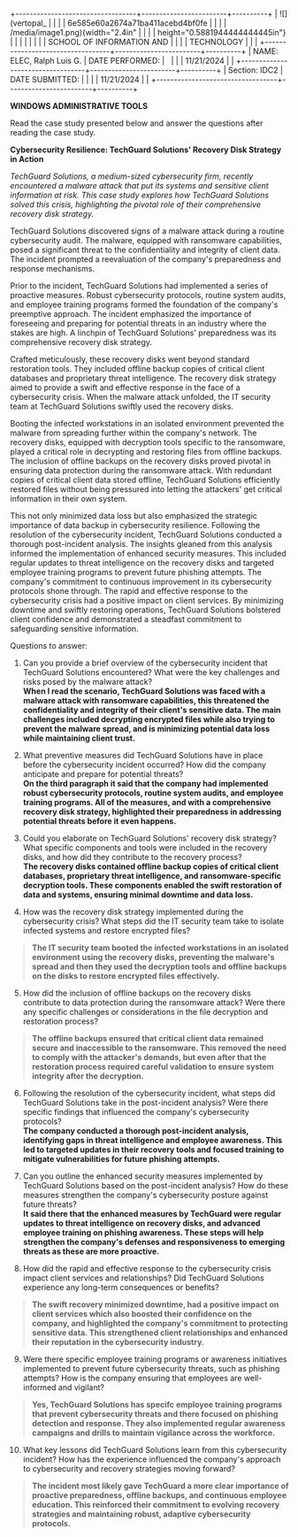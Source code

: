 +----------------------------------+------------------------+----------+
| ![](vertopal_                    |                        |          |
| 6e585e60a2674a71ba411acebd4bf0fe |                        |          |
| /media/image1.png){width="2.4in" |                        |          |
| height="0.5881944444444445in"}   |                        |          |
|                                  |                        |          |
| SCHOOL OF INFORMATION AND        |                        |          |
| TECHNOLOGY                       |                        |          |
+----------------------------------+------------------------+----------+
| NAME: ELEC, Ralph Luis G.        | DATE PERFORMED:        |          |
|                                  | 11/21/2024             |          |
+----------------------------------+------------------------+----------+
| Section: IDC2                    | DATE SUBMITTED:        |          |
|                                  | 11/21/2024             |          |
+----------------------------------+------------------------+----------+

**WINDOWS ADMINISTRATIVE TOOLS**

Read the case study presented below and answer the questions after
reading the case study.

**Cybersecurity Resilience: TechGuard Solutions\' Recovery Disk Strategy
in Action**

*TechGuard Solutions, a medium-sized cybersecurity firm, recently
encountered a malware attack that put its systems and sensitive client
information at risk. This case study explores how TechGuard Solutions
solved this crisis, highlighting the pivotal role of their comprehensive
recovery disk strategy.*

TechGuard Solutions discovered signs of a malware attack during a
routine cybersecurity audit. The malware, equipped with ransomware
capabilities, posed a significant threat to the confidentiality and
integrity of client data. The incident prompted a reevaluation of the
company\'s preparedness and response mechanisms.

Prior to the incident, TechGuard Solutions had implemented a series of
proactive measures. Robust cybersecurity protocols, routine system
audits, and employee training programs formed the foundation of the
company\'s preemptive approach. The incident emphasized the importance
of foreseeing and preparing for potential threats in an industry where
the stakes are high. A linchpin of TechGuard Solutions\' preparedness
was its comprehensive recovery disk strategy.

Crafted meticulously, these recovery disks went beyond standard
restoration tools. They included offline backup copies of critical
client databases and proprietary threat intelligence. The recovery disk
strategy aimed to provide a swift and effective response in the face of
a cybersecurity crisis. When the malware attack unfolded, the IT
security team at TechGuard Solutions swiftly used the recovery disks.

Booting the infected workstations in an isolated environment prevented
the malware from spreading further within the company\'s network. The
recovery disks, equipped with decryption tools specific to the
ransomware, played a critical role in decrypting and restoring files
from offline backups. The inclusion of offline backups on the recovery
disks proved pivotal in ensuring data protection during the ransomware
attack. With redundant copies of critical client data stored offline,
TechGuard Solutions efficiently restored files without being pressured
into letting the attackers\' get critical information in their own
system.

This not only minimized data loss but also emphasized the strategic
importance of data backup in cybersecurity resilience. Following the
resolution of the cybersecurity incident, TechGuard Solutions conducted
a thorough post-incident analysis. The insights gleaned from this
analysis informed the implementation of enhanced security measures. This
included regular updates to threat intelligence on the recovery disks
and targeted employee training programs to prevent future phishing
attempts. The company\'s commitment to continuous improvement in its
cybersecurity protocols shone through. The rapid and effective response
to the cybersecurity crisis had a positive impact on client services. By
minimizing downtime and swiftly restoring operations, TechGuard
Solutions bolstered client confidence and demonstrated a steadfast
commitment to safeguarding sensitive information.

Questions to answer:

1.  Can you provide a brief overview of the cybersecurity incident that
    TechGuard Solutions encountered? What were the key challenges and
    risks posed by the malware attack?\
    **When I read the scenario, TechGuard Solutions was faced with a
    malware attack with ransomware capabilities, this threatened the
    confidentiality and integrity of their client's sensitive data. The
    main challenges included decrypting encrypted files while also
    trying to prevent the malware spread, and is minimizing potential
    data loss while maintaining client trust.**

2.  What preventive measures did TechGuard Solutions have in place
    before the cybersecurity incident occurred? How did the company
    anticipate and prepare for potential threats?\
    **On the third paragraph it said that the company had implemented
    robust cybersecurity protocols, routine system audits, and employee
    training programs. All of the measures, and with a comprehensive
    recovery disk strategy, highlighted their preparedness in addressing
    potential threats before it even happens.**

3.  Could you elaborate on TechGuard Solutions\' recovery disk strategy?
    What specific components and tools were included in the recovery
    disks, and how did they contribute to the recovery process?\
    **The recovery disks contained offline backup copies of critical
    client databases, proprietary threat intelligence, and
    ransomware-specific decryption tools. These components enabled the
    swift restoration of data and systems, ensuring minimal downtime and
    data loss.**

4.  How was the recovery disk strategy implemented during the
    cybersecurity crisis? What steps did the IT security team take to
    isolate infected systems and restore encrypted files?

> **The IT security team booted the infected workstations in an isolated
> environment using the recovery disks, preventing the malware\'s spread
> and then they used the decryption tools and offline backups on the
> disks to restore encrypted files effectively.**

5.  How did the inclusion of offline backups on the recovery disks
    contribute to data protection during the ransomware attack? Were
    there any specific challenges or considerations in the file
    decryption and restoration process?

> **The offline backups ensured that critical client data remained
> secure and inaccessible to the ransomware. This removed the need to
> comply with the attacker's demands, but even after that the
> restoration process required careful validation to ensure system
> integrity after the decryption.**

6.  Following the resolution of the cybersecurity incident, what steps
    did TechGuard Solutions take in the post-incident analysis? Were
    there specific findings that influenced the company\'s cybersecurity
    protocols?\
    **The company conducted a thorough post-incident analysis,
    identifying gaps in threat intelligence and employee awareness. This
    led to targeted updates in their recovery tools and focused training
    to mitigate vulnerabilities for future phishing attempts.**

7.  Can you outline the enhanced security measures implemented by
    TechGuard Solutions based on the post-incident analysis? How do
    these measures strengthen the company\'s cybersecurity posture
    against future threats?\
    **It said there that the enhanced measures by TechGuard were regular
    updates to threat intelligence on recovery disks, and advanced
    employee training on phishing awareness. These steps will help
    strengthen the company\'s defenses and responsiveness to emerging
    threats as these are more proactive.**

8.  How did the rapid and effective response to the cybersecurity crisis
    impact client services and relationships? Did TechGuard Solutions
    experience any long-term consequences or benefits?

> **The swift recovery minimized downtime, had a positive impact on
> client services which also boosted their confidence on the company,
> and highlighted the company's commitment to protecting sensitive data.
> This strengthened client relationships and enhanced their reputation
> in the cybersecurity industry.**

9.  Were there specific employee training programs or awareness
    initiatives implemented to prevent future cybersecurity threats,
    such as phishing attempts? How is the company ensuring that
    employees are well-informed and vigilant?

> **Yes, TechGuard Solutions has specifc employee training programs that
> prevent cybersecurity threats and there focused on phishing detection
> and response. They also implemented regular awareness campaigns and
> drills to maintain vigilance across the workforce.**

10. What key lessons did TechGuard Solutions learn from this
    cybersecurity incident? How has the experience influenced the
    company\'s approach to cybersecurity and recovery strategies moving
    forward?

> **The incident most likely gave TechGuard a more clear importance of
> proactive preparedness, offline backups, and continuous employee
> education. This reinforced their commitment to evolving recovery
> strategies and maintaining robust, adaptive cybersecurity protocols.**
